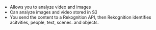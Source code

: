 - Allows you to analyze video and images
- Can analyze images and video stored in S3
- You send the content to a Rekognition API, then Rekognition identifies acitvities, people, text, scenes. and objects.